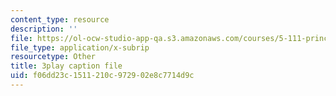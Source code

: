 ```yaml
---
content_type: resource
description: ''
file: https://ol-ocw-studio-app-qa.s3.amazonaws.com/courses/5-111-principles-of-chemical-science-fall-2008/f06dd23c1511210c972902e8c7714d9c_LPh2Ut7D4WA.srt
file_type: application/x-subrip
resourcetype: Other
title: 3play caption file
uid: f06dd23c-1511-210c-9729-02e8c7714d9c
---
```

